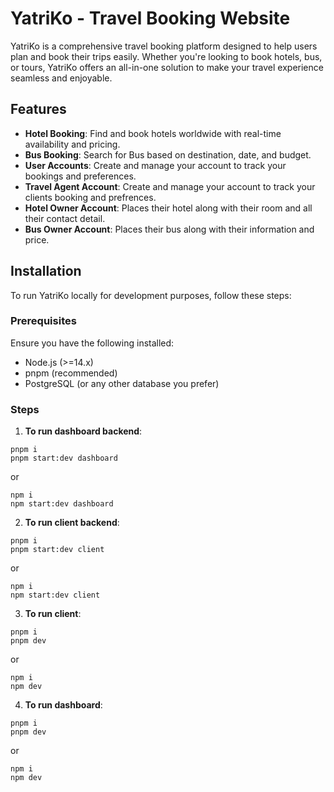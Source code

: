 # YatriKo - Travel Booking Website

YatriKo is a comprehensive travel booking platform designed to help users plan and book their trips easily. Whether you're looking to book hotels, bus, or tours, YatriKo offers an all-in-one solution to make your travel experience seamless and enjoyable.

## Features

- **Hotel Booking**: Find and book hotels worldwide with real-time availability and pricing.
- **Bus Booking**: Search for Bus based on destination, date, and budget.
- **User Accounts**: Create and manage your account to track your bookings and preferences.
- **Travel Agent Account**: Create and manage your account to track your clients booking and prefrences.
- **Hotel Owner Account**: Places their hotel along with their room and all their contact detail.
- **Bus Owner Account**: Places their bus along with their information and price.

## Installation

To run YatriKo locally for development purposes, follow these steps:

### Prerequisites

Ensure you have the following installed:

- Node.js (>=14.x)
- pnpm (recommended)
- PostgreSQL (or any other database you prefer)

### Steps

1. **To run dashboard backend**:

```
pnpm i
pnpm start:dev dashboard
```

or

```
npm i
npm start:dev dashboard
```

2. **To run client backend**:

```
pnpm i
pnpm start:dev client
```

or

```
npm i
npm start:dev client
```

3. **To run client**:

```
pnpm i
pnpm dev
```

or

```
npm i
npm dev
```

4. **To run dashboard**:

```
pnpm i
pnpm dev
```

or

```
npm i
npm dev
```
